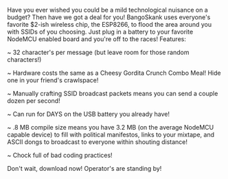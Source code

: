 Have you ever wished you could be a mild technological nuisance on a budget? Then have we got a deal for you! BangoSkank uses everyone's favorite $2-ish wireless chip, the ESP8266, to flood the area around you with SSIDs of you choosing. Just plug in a battery to your favorite NodeMCU enabled board and you're off to the races!  Features:

~ 32 character's per message (but leave room for those random characters!)

~ Hardware costs the same as a Cheesy Gordita Crunch Combo Meal! Hide one in your friend's crawlspace!

~ Manually crafting SSID broadcast packets means you can send a couple dozen per second! 

~ Can run for DAYS on the USB battery you already have!

~ .8 MB compile size means you have 3.2 MB (on the average NodeMCU capable device) to fill with political manifestos, links to your mixtape, and ASCII dongs to broadcast to everyone within shouting distance!

~ Chock full of bad coding practices!

Don't wait, download now! Operator's are standing by!
